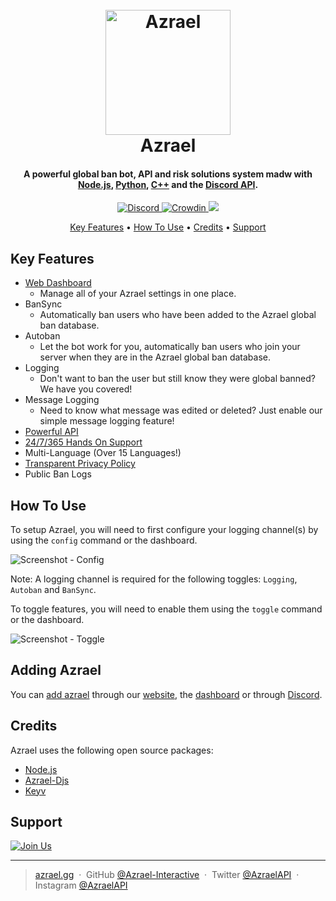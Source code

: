 
<h1 align="center">
  <br>
  <a href="https://azrael.gg?utm_src=Github"><img src="https://cdn.azrael.gg/uploads/branding/azrael_logo_primary.png" alt="Azrael" width="200"></a>
  <br>
  Azrael
  <br>
</h1>

<h4 align="center">A powerful global ban bot, API and risk solutions system madw with <a href="https://nodejs.org" target="_blank">Node.js</a>, <a href="https://www.python.org/" target="_blank">Python</a>, <a href="https://isocpp.org/" target="_blank">C++</a> and the <a href="https://discord.com/developers/docs/intro" target="_blank">Discord API</a>.</h4>

<p align="center">
  <a href="https://img.shields.io/discord/859549564536356864">
    <img src="https://img.shields.io/discord/859549564536356864"
         alt="Discord">
  </a>
  <a href="https://translate.azrael.gg/project/azrael">
      <img src="https://badges.crowdin.net/azrael/localized.svg"
	   alt="Crowdin">
  </a>
  <a href="https://img.shields.io/maintenance/yes/2021">
    <img src="https://img.shields.io/maintenance/yes/2021">
  </a>
</p>

<p align="center">
  <a href="#key-features">Key Features</a> •
  <a href="#how-to-use">How To Use</a> •
  <a href="#credits">Credits</a> •
  <a href="#support">Support</a>
</p>

## Key Features

* [Web Dashboard](https://dashboard.azrael.gg?utm_src=Github)
  - Manage all of your Azrael settings in one place.
* BanSync
  - Automatically ban users who have been added to the Azrael global ban database.
* Autoban
  - Let the bot work for you, automatically ban users who join your server when they are in the Azrael global ban database.
* Logging
  - Don't want to ban the user but still know they were global banned? We have you covered! 
* Message Logging
  - Need to know what message was edited or deleted? Just enable our simple message logging feature!
* [Powerful API](https://docs.azrael.gg?utm_src=Github)
* [24/7/365 Hands On Support](https://azrl.cc/dis?utm_src=Github)
* Multi-Language (Over 15 Languages!)
* [Transparent Privacy Policy](https://docs.azrael.gg/legal/privacy)
* Public Ban Logs

## How To Use

To setup Azrael, you will need to first configure your logging channel(s) by using the `config` command or the dashboard.

![Screenshot - Config](https://cdn.thecutefoxxy.com/UtVrBy.png)

Note: A logging channel is required for the following toggles: `Logging`, `Autoban` and `BanSync`.


To toggle features, you will need to enable them using the `toggle` command or the dashboard.

![Screenshot - Toggle](https://cdn.thecutefoxxy.com/tjaC9Y.png)

## Adding Azrael

You can [add azrael](https://azrl.cc/bot/322567) through our [website](https://azrael.gg), the [dashboard](https://dashboard.azrael.gg) or through [Discord](https://discord.com/oauth2/authorize?client_id=873567438149660704&permissions=322567&redirect_uri=https%3A%2F%2Fdashboard.azrael.gg%2Fcallback&response_type=code&scope=bot%20identify%20guilds%20guilds.join).

## Credits

Azrael uses the following open source packages:

- [Node.js](https://nodejs.org/)
- [Azrael-Djs](https://www.npmjs.com/package/azrael-djs)
- [Keyv](https://www.npmjs.com/package/keyv)

## Support

<a href="https://azrl.cc/dis?utm_src=Github" target="_blank"><img src="https://cdn.azrael.gg/assets/remote/img/market/azrael_join_us_banner.png" alt="Join Us"></a>

---

> [azrael.gg](https://azrael.gg) &nbsp;&middot;&nbsp;
> GitHub [@Azrael-Interactive](https://github.com/Azrael-Interactive) &nbsp;&middot;&nbsp;
> Twitter [@AzraelAPI](https://twitter.com/AzraelAPI) &nbsp;&middot;&nbsp;
> Instagram [@AzraelAPI](https://www.instagram.com/azraelapi/)

